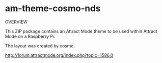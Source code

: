 # am-theme-cosmo-nds

OVERVIEW

This ZIP package contains an Attract Mode theme to be used within Attract Mode on a Raspberry Pi.

The layout was created by cosmo.

http://forum.attractmode.org/index.php?topic=1586.0
